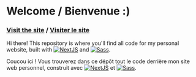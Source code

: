 # Welcome / Bienvenue :)

### **[Visit the site](https://www.carolynwu.me/) / [Visiter le site](https://www.carolynwu.me/fr)**

Hi there! This repository is where you'll find all code for my personal website, built with [![NextJS](https://img.shields.io/badge/NextJS-informational?style=flat&logo=nextdotjs&logoColor=000&color=ccc&logoWidth=18)](https://nextjs.org/) and [![Sass](https://img.shields.io/badge/Sass-informational?style=flat&logo=sass&logoColor=white&color=c96c96&logoWidth=18)](https://sass-lang.com/).

Coucou ici&nbsp;! Vous trouverez dans ce dépôt tout le code derrière mon site web personnel, construit avec [![NextJS](https://img.shields.io/badge/NextJS-informational?style=flat&logo=nextdotjs&logoColor=000&color=ccc&logoWidth=18)](https://nextjs.org/) et [![Sass](https://img.shields.io/badge/Sass-informational?style=flat&logo=sass&logoColor=white&color=c96c96&logoWidth=18)](https://sass-lang.com/).
